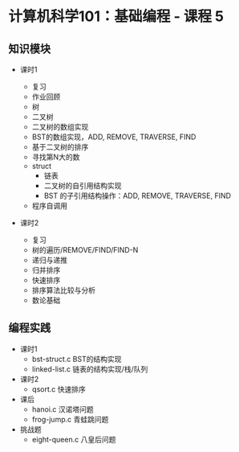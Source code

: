 # 计算机科学101：基础编程 - 课程 5

## 知识模块

- 课时1
    - 复习
    - 作业回顾
    - 树
    - 二叉树
    - 二叉树的数组实现
    - BST的数组实现，ADD, REMOVE, TRAVERSE, FIND
    - 基于二叉树的排序
    - 寻找第N大的数
    - struct
        - 链表
        - 二叉树的自引用结构实现
        - BST 的子引用结构操作：ADD, REMOVE, TRAVERSE, FIND
    - 程序自调用

- 课时2
    - 复习
    - 树的遍历/REMOVE/FIND/FIND-N
    - 递归与递推
    - 归并排序
    - 快速排序
    - 排序算法比较与分析
    - 数论基础


## 编程实践

- 课时1
    - bst-struct.c BST的结构实现
    - linked-list.c 链表的结构实现/栈/队列
- 课时2
    - qsort.c 快速排序
- 课后
    - hanoi.c 汉诺塔问题
    - frog-jump.c 青蛙跳问题
- 挑战题
    - eight-queen.c 八皇后问题
